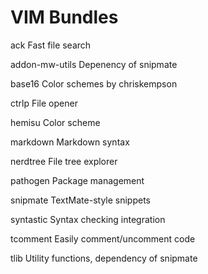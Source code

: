 # VIM Bundles

ack
    Fast file search

addon-mw-utils
    Depenency of snipmate

base16
    Color schemes by chriskempson

ctrlp
    File opener

hemisu
    Color scheme

markdown
    Markdown syntax

nerdtree
    File tree explorer

pathogen
    Package management

snipmate
    TextMate-style snippets

syntastic
    Syntax checking integration

tcomment
    Easily comment/uncomment code

tlib
    Utility functions, dependency of snipmate
